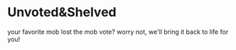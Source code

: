 # Unvoted&Shelved
 your favorite mob lost the mob vote? worry not, we'll bring it back to life for you!
